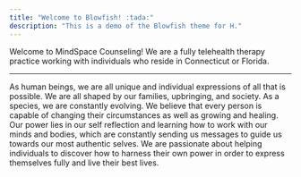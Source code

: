 ```yaml
---
title: "Welcome to Blowfish! :tada:"
description: "This is a demo of the Blowfish theme for H."
---
```

<div class="text-xl">
Welcome to MindSpace Counseling! We are a fully telehealth therapy practice working with individuals who reside in Connecticut or Florida. 
<hr>

As human beings, we are all unique and individual expressions of all that is possible. We are all shaped by our families, upbringing, and society. As a species, we are constantly evolving. We believe that every person is capable of changing their circumstances as well as growing and healing. Our power lies in our self reflection and learning how to work with our minds and bodies, which are constantly sending us messages to guide us towards our most authentic selves. We are passionate about helping individuals to discover how to harness their own power in order to express themselves fully and live their best lives.
</div>